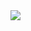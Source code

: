 <img src="https://github.com/musauyumaz/CSharp/blob/main/Gen%C3%A7ay%20Y%C4%B1ld%C4%B1z/A%E2%80%99dan%20Z%E2%80%99ye%20Temel%20C%23%2010%20Programlama%20E%C4%9Fitimi/159)%20C%23%207.0%20Pattern%20Matching%20-%20Var%20Pattern%20Kritik%20Yapal%C4%B1m%202/Ekran%20g%C3%B6r%C3%BCnt%C3%BCs%C3%BC%202022-08-23%20130516.png" width="auto">

